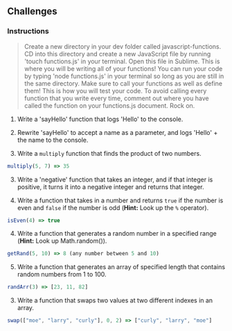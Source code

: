 ## Challenges

### Instructions

>Create a new directory in your dev folder called javascript-functions. CD into this directory and create a new JavaScript file by running 'touch functions.js' in your terminal. Open this file in Sublime. This is where you will be writing all of your functions! You can run your code by typing 'node functions.js' in your terminal so long as you are still in the same directory. Make sure to call your functions as well as define them! This is how you will test your code. To avoid calling every function that you write every time, comment out where you have called the function on your functions.js document. Rock on. 

1. Write a 'sayHello' function that logs 'Hello' to the console.
  
2. Rewrite 'sayHello' to accept a name as a parameter, and logs 'Hello' + the name to the console.

3. Write a `multiply` function that finds the product of two numbers.

  ```js
  multiply(5, 7) => 35
  ```
3. Write a 'negative' function that takes an integer, and if that integer is positive, it turns it into a negative integer and returns that integer. 

2. Write a function that takes in a number and returns `true` if the number is even and `false` if the number is odd (**Hint:** Look up the `%` operator).

  ```js
  isEven(4) => true
  ```


4. Write a function that generates a random number in a specified range (**Hint:** Look up Math.random()).

  ```js
  getRand(5, 10) => 8 (any number between 5 and 10)
  ```


5. Write a function that generates an array of specified length that contains random numbers from 1 to 100.

  ```js
  randArr(3) => [23, 11, 82]
  ```

3. Write a function that swaps two values at two different indexes in an array.

  ```js
  swap(["moe", "larry", "curly"], 0, 2) => ["curly", "larry", "moe"]
  ```
